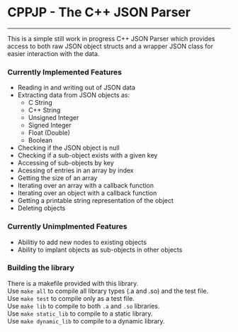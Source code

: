 # CPPJP - The C++ JSON Parser
---
This is a simple still work in progress C++ JSON Parser which provides access to both raw JSON object structs and a wrapper JSON class for easier interaction with the data.

### Currently Implemented Features
- Reading in and writing out of JSON data
- Extracting data from JSON objects as:
    - C String
    - C++ String
    - Unsigned Integer
    - Signed Integer
    - Float (Double)
    - Boolean
- Checking if the JSON object is null
- Checking if a sub-object exists with a given key
- Accessing of sub-objects by key
- Acessing of entries in an array by index
- Getting the size of an array
- Iterating over an array with a callback function
- Iterating over an object with a callback function
- Getting a printable string representation of the object
- Deleting objects

### Currently Unimplmented Features
- Abilitiy to add new nodes to existing objects
- Ability to implant objects as sub-objects in other objects

### Building the library
There is a makefile provided with this library.  
Use ```make all``` to compile all library types (.a and .so) and the test file.  
Use ```make test``` to compile only as a test file.  
Use ```make lib``` to compile to both ```.a``` and ```.so``` libraries.  
Use ```make static_lib``` to compile to a static library.  
Use ```make dynamic_lib``` to compile to a dynamic library.  